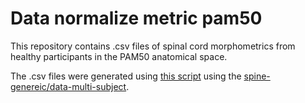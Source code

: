 # Data normalize metric pam50

This repository contains .csv files of spinal cord morphometrics from healthy participants in the PAM50 anatomical space.

The .csv files were generated using [this script](https://github.com/sct-pipeline/dcm-metric-normalization/blob/r20230221/scripts/process_data_spine-generic.sh) using the [spine-genereic/data-multi-subject](https://github.com/spine-generic/data-multi-subject).

